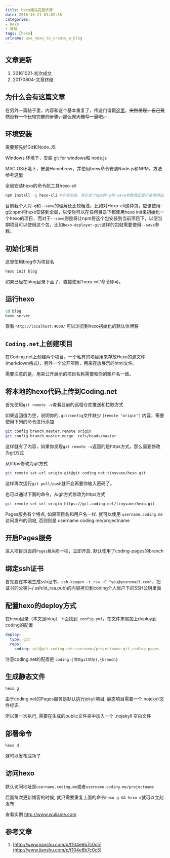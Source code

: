 ```yaml
---
title: hexo建站完整步骤
date: 2016-10-21 03:02:38
categories: 
- Hexo
- 基础
tags: [hexo]
urlname: use_hexo_to_create_a_blog
---
```


## 文章更新

1. 20161021-初次成文
2. 20170804-文章终结

## 为什么会有这篇文章

在另外一篇帖子里，内容和这个基本重复了，传送门请戳[这里](http://www.wuliaole.com/post/from_wordpress_to_Hexo)。~~突然发现，自己竟然没有一个比较完整的步骤，那么就大概写一遍吧。~~

## 环境安装

需要预先好Git和Node.JS

Windows 环境下，安装 git for windows和 node.js

MAC OS环境下，安装Homebrew，并使用brew命令安装Node.js和NPM，方法参考[这里](http://www.wuliaole.com/post/from_wordpress_to_Hexo)

全局安装hexo的命令航工具hexo-cli

``` bash
npm install -g hexo-cli #全局安装，其实这个npm的-g和-save参数我还是不是很明白，解释可以看下文。
```

目前我个人对`-g`和`--save`的理解还比较粗浅，比如对Hexo-cli这种包，应该使用-g让npm将hexo安装到全局，以便你可以在任何目录下都使用hexo init来初始化一个hexo的项目，而对于`--save`则是将让npm将这个包安装到当前项目下，以便当期项目可以使用这个包，比如`hexo-deployer-git`这样的包就需要使用`--save`参数。

## 初始化项目

这里使用blog作为项目名

``` bash
hexo init blog
```

如果已经在blog目录下面了，直接使用'hexo init'命令即可。

## 运行hexo

``` bash
cd blog
hexo server
```

查看 `http://localhost:4000/` 可以浏览到hexo初始化的默认体博客

## `Coding.net`上创建项目

在Coding.net上创建两个项目，一个私有的项目用来存放Hexo的源文件(markdown格式)，另外一个公开项目，用来存放展示的html文件。

需要注意的是，用来公开展示的项目名称需要和你的账户名一致。

## 将本地的hexo代码上传到Coding.net

首先使用`git remote -v`查看目前的远程仓库推送和拉取方式

如果返回值为空，说明你的`.git/config`文件缺少 `[remote "origin"]` 内容，需要使用下列的命令进行添加

``` bash
git config branch.master.remote origin
git config branch.master.merge  refs/heads/master
```

这样就有了内容，如果你发现`git remote -v`返回的是https方式，那么需要修改为git方式

从https修改为git方式

``` bash
git remote set-url origin git@git.coding.net:tinyvane/hexo.git
```

这样再次运行`git pull/push`就不会再要你输入密码了。

也可以通过下面的命令，从git方式修改为https方式

``` bash
git remote set-url origin https://git.coding.net/tinyvane/hexo.git
```

Pages服务有个特点, 如果项目名和用户名一样. 就可以使用 `username.coding.me` 访问发布的网站, 否则则是 username.coding.me/projectname

## 开启Pages服务

进入项目页面的`Pages服务`那一栏，立即开启. 默认使用了coding-pages的branch

## 绑定ssh证书

首先要在本地生成ssh证书，`ssh-keygen -t rsa -C "you@youremail.com"`，把证书的公钥(~/.ssh/id_rsa.pub)的内容拷贝到coding个人账户下的SSH公钥里面

## 配置hexo的deploy方式

在hexo目录（本文是blog）下面找到`_config.yml`，在文件末尾加上deploy到coding的配置

``` yml
deploy:
  type: git
  repo:
    coding: git@git.coding.net:username/projectname.git,coding-pages
```

注意coding.net的配置是 `coding:{项目git地址},{branch}`

## 生成静态文件

``` bash
hexo g
```

由于coding.net的Pages服务是默认执行jekyll项目, 静态项目需要一个.nojekyll文件标识.

所以第一次执行, 需要在生成的public文件夹中加入一个 .nojekyll 空白文件

## 部署命令

``` bash
hexo d
```

就可以发布成功了

## 访问hexo

默认访问地址是`username.coding.me`或者`username.coding.me/projectname`

后面每次更新博客的时候, 就只需要重复上面的命令`hexo g && hexo d`就可以立刻发布

查看实例 http://www.wuliaole.com

## 参考文章

1. [http://www.jianshu.com/p/f104e6b7c0c5](http://www.jianshu.com/p/f104e6b7c0c5)